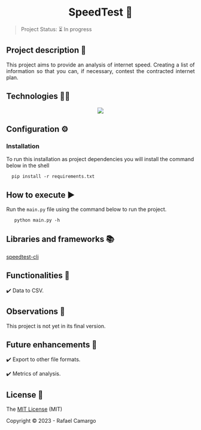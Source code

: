 <h1 align="center">SpeedTest 📶</h1>

> Project Status: ⏳ In progress


## Project description 📝

<p align="justify">
This project aims to provide an analysis of internet speed. Creating a list of information so that you can, if necessary, contest the contracted internet plan.
</p>

## Technologies 👨‍💻

<p align="center">
  <img src="https://img.shields.io/badge/Python-14354C?style=for-the-badge&logo=python&logoColor=white"/>
</p>

## Configuration ⚙️

### Installation

To run this installation as project dependencies you will install the command below in the shell

```shell
  pip install -r requirements.txt
```

## How to execute ▶️

Run the `main.py` file using the command below to run the project.

```shell
   python main.py -h
```

## Libraries and frameworks 📚

[speedtest-cli](https://github.com/sivel/speedtest-cli)

## Functionalities 🔧

✔️ Data to CSV.

## Observations 👀

This project is not yet in its final version.

## Future enhancements 🚀

✔️ Export to other file formats.

✔️ Metrics of analysis.

## License 🔑

The [MIT License](https://github.com/rafandoo/speedtest/blob/1f7bfea6b6dc3ac6fc67667e06821b6eaf950b0d/LICENSE) (MIT)

Copyright :copyright: 2023 - Rafael Camargo

